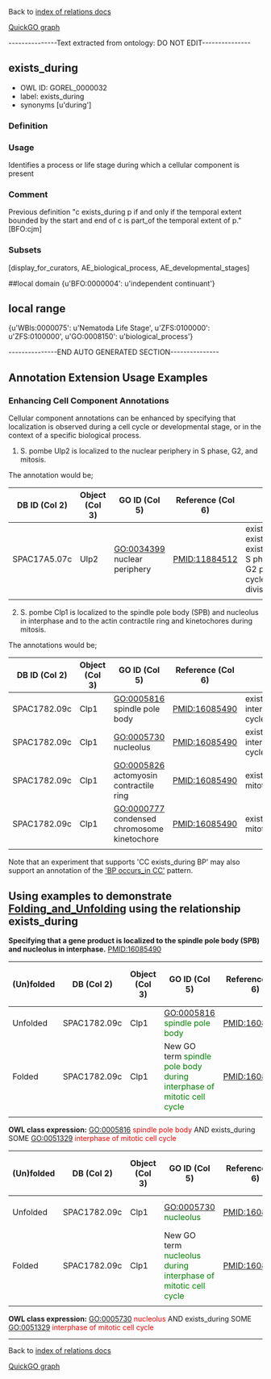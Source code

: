 Back to [index of relations docs](https://github.com/geneontology/annotation_extensions/tree/master/doc)

[QuickGO graph](www.ebi.ac.uk/QuickGO/AnnotationExtensionRelations.html)

---------------Text extracted from ontology: DO NOT EDIT---------------

## exists_during
* OWL ID: GOREL_0000032
* label: exists_during
* synonyms
[u'during']

### Definition


### Usage
Identifies a process or life stage during which a cellular component is present

### Comment
Previous definition "c exists_during p if and only if the temporal extent bounded by the start and end of c is part_of the temporal extent of p." [BFO:cjm]

### Subsets
[display_for_curators, AE_biological_process, AE_developmental_stages]

##local domain
{u'BFO:0000004': u'independent continuant'}

## local range
{u'WBls:0000075': u'Nematoda Life Stage', u'ZFS:0100000': u'ZFS:0100000', u'GO:0008150': u'biological_process'}

---------------END AUTO GENERATED SECTION---------------


Annotation Extension Usage Examples
-----------------------------------

### Enhancing Cell Component Annotations

Cellular component annotations can be enhanced by specifying that localization is observed during a cell cycle or developmental stage, or in the context of a specific biological process.

1. S. pombe Ulp2 is localized to the nuclear periphery in S phase, G2, and mitosis.
 
The annotation would be;

| DB ID (Col 2) | Object (Col 3) | GO ID (Col 5) | Reference (Col 6) | Extension (Col 16)   |
|------------|----------------|---------------|-------------------|----------------------|
| SPAC17A5.07c     | Ulp2           | <GO:0034399> nuclear periphery | <PMID:11884512>   | exists\_during(GO:0000084)\| exists\_during(GO:0000085)\| exists\_during(GO:0007067)  S phase of mitotic cell cycle, G2 phase of mitotic cell cycle, mitotic nuclear division |
||

2. S. pombe Clp1 is localized to the spindle pole body (SPB) and nucleolus in interphase and to the actin contractile ring and kinetochores during mitosis.

The annotations would be;

| DB ID (Col 2) | Object (Col 3) | GO ID (Col 5) | Reference (Col 6) | Extension (Col 16)   |
|------------|----------------|---------------|-------------------|----------------------|
| SPAC1782.09c     | Clp1           | <GO:0005816> spindle pole body | <PMID:16085490>   | exists\_during(GO:0051329) interphase of mitotic cell cycle |
| SPAC1782.09c     | Clp1           | <GO:0005730> nucleolus | <PMID:16085490>   | exists\_during(GO:0051329) interphase of mitotic cell cycle |
| SPAC1782.09c     | Clp1           | <GO:0005826> actomyosin contractile ring | <PMID:16085490>   | exists\_during(GO:0007067) mitotic nuclear division |
| SPAC1782.09c     | Clp1           | <GO:0000777> condensed chromosome kinetochore | <PMID:16085490>   | exists\_during(GO:0007067) mitotic nuclear division |
||

Note that an experiment that supports 'CC exists\_during BP' may also support an annotation of the ['BP occurs\_in CC'](https://github.com/geneontology/annotation_extensions/blob/master/doc/occurs_in.md#specifying-the-subcellular-location-in-which-a-process-happens) pattern.

Using examples to demonstrate [Folding\_and\_Unfolding](http://wiki.geneontology.org/index.php/Folding_and_Unfolding) using the relationship exists\_during
-------------------------------------------------------------------------------------------------------------------------------

**Specifying that a gene product is localized to the spindle pole body (SPB) and nucleolus in interphase.** <PMID:16085490>

| (Un)folded | DB (Col 2)   | Object (Col 3) | GO ID (Col 5)                                                                                          | Reference (Col 6) | Extension (Col 16)                                                                           | Parent terms for new folded GO term                                 |
|-----------------|--------------|----------------|--------------------------------------------------------------------------------------------------------|-------------------|------------------------------------------------------------------------------------------|---------------------------------------------------------------------|
| Unfolded        | SPAC1782.09c | Clp1           | <GO:0005816> <span style="color:green">spindle pole body</span>                                        | <PMID:16085490>   | exists\_during(GO:0051329 <span style="color:green">interphase of mitotic cell cycle</span>) |                                                                     |
| Folded          | SPAC1782.09c | Clp1           | New GO term <span style="color:green">spindle pole body during interphase of mitotic cell cycle</span> | <PMID:16085490>   |                                                                                              | is\_a <GO:0005816> <span style="color:red">spindle pole body</span> |
||

**OWL class expression:** <GO:0005816> <span style="color:red">spindle pole body</span> AND exists\_during SOME <GO:0051329> <span style="color:red">interphase of mitotic cell cycle</span>

| (Un)folded | DB (Col 2)   | Object (Col 3) | GO ID (Col 5)                                                                                  | Reference (Col 6) | Extension (Col 16)                                                                           | Parent terms for new folded GO term                         |
|-----------------|--------------|----------------|------------------------------------------------------------------------------------------------|-------------------|----------------------------------------------------------------------------------------------|-------------------------------------------------------------|
| Unfolded        | SPAC1782.09c | Clp1           | <GO:0005730> <span style="color:green">nucleolus</span>                                        | <PMID:16085490>   | exists\_during(GO:0051329 <span style="color:green">interphase of mitotic cell cycle</span>) |                                                             |
| Folded          | SPAC1782.09c | Clp1           | New GO term <span style="color:green">nucleolus during interphase of mitotic cell cycle</span> | <PMID:16085490>   |                                                                                              | is\_a <GO:0005730> <span style="color:red">nucleolus</span> |
||

**OWL class expression:** <GO:0005730> <span style="color:red">nucleolus</span> AND exists\_during SOME <GO:0051329> <span style="color:red">interphase of mitotic cell cycle</span>

------------------------------------------------------------------------

Back to [index of relations docs](https://github.com/geneontology/annotation_extensions/tree/master/doc)

[QuickGO graph](www.ebi.ac.uk/QuickGO/AnnotationExtensionRelations.html)
